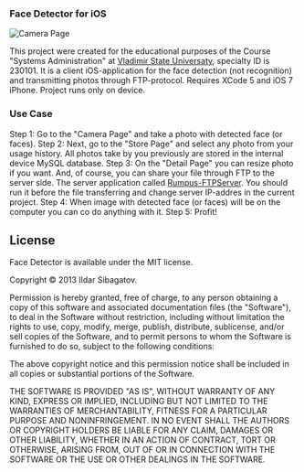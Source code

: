 ### Face Detector for iOS

![Camera Page](https://raw.githubusercontent.com/siggb/FaceDetector/master/Sources/Resources/screenshots/IMG_01.PNG "Camera Page")

This project were created for the educational purposes of the Course "Systems Administration" at [Vladimir State Universaty](http://vlsu.ru), specialty ID is 230101.
It is a client iOS-application for the face detection (not recognition) and transmitting photos through FTP-protocol. Requires XCode 5 and iOS 7 iPhone. Project runs only on device.

### Use Case

Step 1: Go to the "Camera Page" and take a photo with detected face (or faces).
Step 2: Next, go to the "Store Page" and select any photo from your usage history. All photos take by you previously are stored in the internal device MySQL database.
Step 3: On the "Detail Page" you can resize photo if you want. And, of course, you can share your file through FTP to the server side. The server application called [Rumpus-FTPServer](http://www.maxum.com/Rumpus/). You should run it before the file transferring and change server IP-addres in the current project.
Step 4: When image with detected face (or faces) will be on the computer you can co do anything with it.
Step 5: Profit!

## License

Face Detector is available under the MIT license.

Copyright © 2013 Ildar Sibagatov.

Permission is hereby granted, free of charge, to any person obtaining a copy of this software and associated documentation files (the "Software"), to deal in the Software without restriction, including without limitation the rights to use, copy, modify, merge, publish, distribute, sublicense, and/or sell copies of the Software, and to permit persons to whom the Software is furnished to do so, subject to the following conditions:

The above copyright notice and this permission notice shall be included in all copies or substantial portions of the Software.

THE SOFTWARE IS PROVIDED "AS IS", WITHOUT WARRANTY OF ANY KIND, EXPRESS OR IMPLIED, INCLUDING BUT NOT LIMITED TO THE WARRANTIES OF MERCHANTABILITY, FITNESS FOR A PARTICULAR PURPOSE AND NONINFRINGEMENT. IN NO EVENT SHALL THE AUTHORS OR COPYRIGHT HOLDERS BE LIABLE FOR ANY CLAIM, DAMAGES OR OTHER LIABILITY, WHETHER IN AN ACTION OF CONTRACT, TORT OR OTHERWISE, ARISING FROM, OUT OF OR IN CONNECTION WITH THE SOFTWARE OR THE USE OR OTHER DEALINGS IN THE SOFTWARE.
